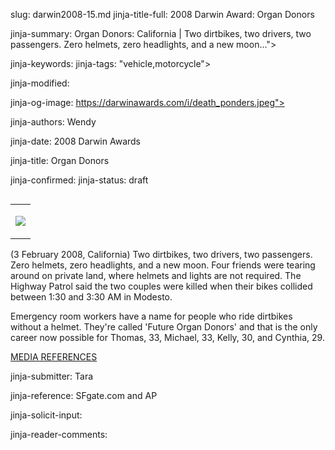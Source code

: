 slug: darwin2008-15.md
jinja-title-full: 2008 Darwin Award: Organ Donors

jinja-summary: Organ Donors: California | Two dirtbikes, two drivers, two passengers. Zero helmets, zero headlights, and a new moon...">

jinja-keywords:
jinja-tags: "vehicle,motorcycle">

jinja-modified:

jinja-og-image: https://darwinawards.com/i/death_ponders.jpeg">

jinja-authors: Wendy

jinja-date: 2008 Darwin Awards


jinja-title: Organ Donors


jinja-confirmed:
jinja-status: draft
<TABLE border=0 align=right><TR><TD align=center>

<A href="/cgi/search.pl?keywords=category%3Dvehicle&swishindex=stories.data&show_description=yes&maxdisplay=10&maxresults=50"><IMG src="/i/icon/motorcycle.jpg" border=0></A>

</TD></TR></TABLE>

<!-- 6 / 33 votes -->
<!-- 6 / 106 votes -->

(3 February 2008, California) Two dirtbikes, two drivers, two passengers.
Zero helmets, zero headlights, and a new moon.	Four friends were tearing
around on private land, where helmets and lights are not required. The
Highway Patrol said the two couples were killed when their bikes collided
between 1:30 and 3:30 AM in Modesto.

Emergency room workers have a name for people who ride dirtbikes without a
helmet. They're called 'Future Organ Donors' and that is the only career
now possible for Thomas, 33, Michael, 33, Kelly, 30, and Cynthia, 29.

<A href="http://darwinawards.com//slush/200802/pending20080205-200017.html">MEDIA REFERENCES</A>

jinja-submitter: Tara

jinja-reference: SFgate.com and AP

jinja-solicit-input:

jinja-reader-comments:



<!--#include file=nav_2008.html -->


